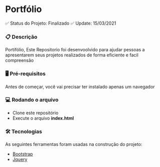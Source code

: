 # Portfólio

✅ Status do Projeto: Finalizado
✅ Update: 15/03/2021


### 📋 Descrição
Portifólio, Este Repositorio foi desenvoolvido para ajudar pessoas a apresentarem seus projetos realizados de forma eficiente e facil compreensão

### 🖥 Pré-requisitos
Antes de começar, você vai precisar ter instalado apenas um navegador

### 💻 Rodando o arquivo
- Clone este repositório
- Execute o arquivo **index.html**

### 🛠 Tecnologias

As seguintes ferramentas foram usadas na construção do projeto:

- [Bootstrap](https://getbootstrap.com/)
- [Jquery](https://jquery.com/)
